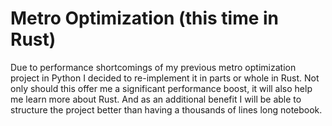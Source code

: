 # Metro Optimization (this time in Rust)

Due to performance shortcomings of my previous metro optimization project in Python I decided to re-implement it in parts or whole in Rust. Not only should this offer me a significant performance boost, it will also help me learn more about Rust. And as an additional benefit I will be able to structure the project better than having a thousands of lines long notebook.